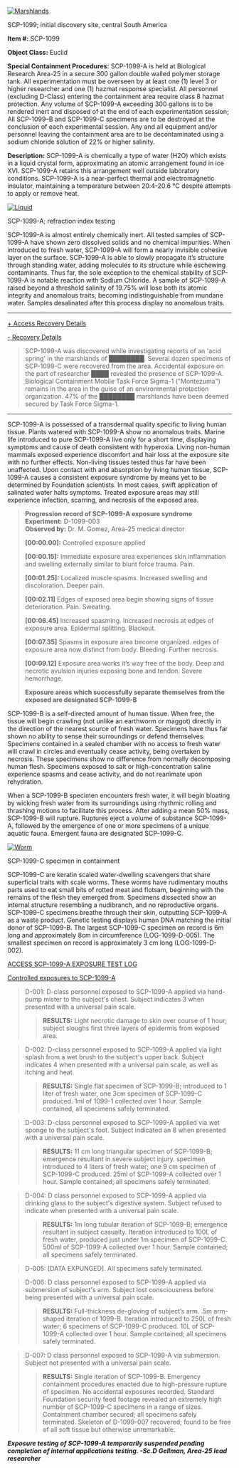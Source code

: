 [![Marshlands](http://scp-wiki.wdfiles.com/local--resized-images/scp-1099/Marshlands/medium.jpg)](http://scp-wiki.wdfiles.com/local--files/scp-1099/Marshlands)

SCP-1099; initial discovery site, central South America

**Item #:** SCP-1099

**Object Class:** Euclid

**Special Containment Procedures:** SCP-1099-A is held at Biological Research Area-25 in a secure 300 gallon double walled polymer storage tank. All experimentation must be overseen by at least one (1) level 3 or higher researcher and one (1) hazmat response specialist. All personnel (excluding D-Class) entering the containment area require class 8 hazmat protection. Any volume of SCP-1099-A exceeding 300 gallons is to be rendered inert and disposed of at the end of each experimentation session; All SCP-1099–B and SCP-1099-C specimens are to be destroyed at the conclusion of each experimental session. Any and all equipment and/or personnel leaving the containment area are to be decontaminated using a sodium chloride solution of 22% or higher salinity.

**Description:** SCP-1099-A is chemically a type of water (H2O) which exists in a liquid crystal form, approximating an atomic arrangement found in ice XVI. SCP-1099-A retains this arrangement well outside laboratory conditions. SCP-1099-A is a near-perfect thermal and electromagnetic insulator, maintaining a temperature between 20.4-20.6 °C despite attempts to apply or remove heat.

[![Liquid](http://scp-wiki.wdfiles.com/local--resized-images/scp-1099/Liquid/medium.jpg)](http://scp-wiki.wdfiles.com/local--files/scp-1099/Liquid)

SCP-1099-A; refraction index testing

SCP-1099-A is almost entirely chemically inert. All tested samples of SCP-1099-A have shown zero dissolved solids and no chemical impurities. When introduced to fresh water, SCP-1099-A will form a nearly invisible cohesive layer on the surface. SCP-1099-A is able to slowly propagate it’s structure through standing water, adding molecules to its structure while eschewing contaminants. Thus far, the sole exception to the chemical stability of SCP-1099-A is notable reaction with Sodium Chloride. A sample of SCP-1099-A raised beyond a threshold salinity of 19.75% will lose both its atomic integrity and anomalous traits, becoming indistinguishable from mundane water. Samples desalinated after this process display no anomalous traits.

* * *

[+ Access Recovery Details](javascript:;)

[\- Recovery Details](javascript:;)

> SCP-1099-A was discovered while investigating reports of an 'acid spring' in the marshlands of ████████. Several dozen specimens of SCP-1099-C were recovered from the area. Accidental exposure on the part of researcher ████ revealed the presence of SCP-1099-A. Biological Containment Mobile Task Force Sigma-1 ("Montezuma") remains in the area in the guise of an environmental protection organization. 47% of the ████████ marshlands have been deemed secured by Task Force Sigma-1.

* * *

SCP-1099-A is possessed of a transdermal quality specific to living human tissue. Plants watered with SCP-1099-A show no anomalous traits. Marine life introduced to pure SCP-1099-A live only for a short time, displaying symptoms and cause of death consistent with hyperoxia. Living non-human mammals exposed experience discomfort and hair loss at the exposure site with no further effects. Non-living tissues tested thus far have been unaffected. Upon contact with and absorption by living human tissue, SCP-1099-A causes a consistent exposure syndrome by means yet to be determined by Foundation scientists. In most cases, swift application of salinated water halts symptoms. Treated exposure areas may still experience infection, scarring, and necrosis of the exposed area.

> **Progression record of SCP-1099-A exposure syndrome**  
> **Experiment:** D-1099-003  
> **Observed by:** Dr. M. Gomez, Area-25 medical director
> 
> **\[00:00.00\]:** Controlled exposure applied
> 
> **\[00:00.15\]:** Immediate exposure area experiences skin inflammation and swelling externally similar to blunt force trauma. Pain.
> 
> **\[00:01.25\]:** Localized muscle spasms. Increased swelling and discoloration. Deeper pain.
> 
> **\[00:02.11\]** Edges of exposed area begin showing signs of tissue deterioration. Pain. Sweating.
> 
> **\[00:06.45\]** Increased spasming. Increased necrosis at edges of exposure area. Epidermal splitting. Blackout.
> 
> **\[00:07.35\]** Spasms in exposure area become organized. edges of exposure area now distinct from body. Bleeding. Further necrosis.
> 
> **\[00:09.12\]** Exposure area works it’s way free of the body. Deep and necrotic avulsion injuries exposing bone and tendon. Severe hemorrhage.
> 
> **Exposure areas which successfully separate themselves from the exposed are designated SCP-1099-B**

SCP-1099-B is a self-directed amount of human tissue. When free, the tissue will begin crawling (not unlike an earthworm or maggot) directly in the direction of the nearest source of fresh water. Specimens have thus far shown no ability to sense their surroundings or defend themselves. Specimens contained in a sealed chamber with no access to fresh water will crawl in circles and eventually cease activity, being overtaken by necrosis. These specimens show no difference from normally decomposing human flesh. Specimens exposed to salt or high-concentration saline experience spasms and cease activity, and do not reanimate upon rehydration.

When a SCP-1099-B specimen encounters fresh water, it will begin bloating by wicking fresh water from its surroundings using rhythmic rolling and thrashing motions to facilitate this process. After adding a mean 50% mass, SCP-1099-B will rupture. Ruptures eject a volume of substance SCP-1099-A, followed by the emergence of one or more specimens of a unique aquatic fauna. Emergent fauna are designated SCP-1099-C.

[![Worm](http://scp-wiki.wdfiles.com/local--resized-images/scp-1099/Worm/medium.jpg)](http://scp-wiki.wdfiles.com/local--files/scp-1099/Worm)

SCP-1099-C specimen in containment

SCP-1099-C are keratin scaled water-dwelling scavengers that share superficial traits with scale worms. These worms have rudimentary mouths parts used to eat small bits of rotted meat and flotsam, beginning with the remains of the flesh they emerged from. Specimens dissected show an internal structure resembling a nudibranch, and no reproductive organs.  
SCP-1099-C specimens breathe through their skin, outputting SCP-1099-A as a waste product. Genetic testing displays human DNA matching the initial donor of SCP-1099-B. The largest SCP-1099-C specimen on record is 6m long and approximately 8cm in circumference (LOG-1099-D-005). The smallest specimen on record is approximately 3 cm long (LOG-1099-D-002).

[ACCESS SCP-1099-A EXPOSURE TEST LOG](javascript:;)

[Controlled exposures to SCP-1099-A](javascript:;)

> D-001: D-class personnel exposed to SCP-1099-A applied via hand-pump mister to the subject's chest. Subject indicates 3 when presented with a universal pain scale.
> 
> > **RESULTS:** Light necrotic damage to skin over course of 1 hour; subject sloughs first three layers of epidermis from exposed area.

> D-002: D-class personnel exposed to SCP-1099-A applied via light splash from a wet brush to the subject's upper back. Subject indicates 4 when presented with a universal pain scale, as well as itching and heat.
> 
> > **RESULTS:** Single flat specimen of SCP-1099-B; introduced to 1 liter of fresh water, one 3cm specimen of SCP-1099-C produced. 1ml of 1099-1 collected over 1 hour. Sample contained, all specimens safely terminated.

> D-003: D-class personnel exposed to SCP-1099-A applied via wet sponge to the subject's foot. Subject indicated an 8 when presented with a universal pain scale.
> 
> > **RESULTS:** 11 cm long triangular specimen of SCP-1099-B; emergence resultant in severe subject injury. specimen introduced to 4 liters of fresh water; one 9 cm specimen of SCP-1099-C produced. 25ml of SCP-1099-A collected over 1 hour. Sample contained; all specimens safely terminated.

> D-004: D class personnel exposed to SCP-1099-A applied via drinking glass to the subject's digestive system. Subject refused to indicate when presented with a universal pain scale.
> 
> > **RESULTS:** 1m long tubular iteration of SCP-1099-B; emergence resultant in subject casualty. Iteration introduced to 100L of fresh water, produced just under 1m specimen of SCP-1099-C. 500ml of SCP-1099-A collected over 1 hour. Sample contained; all specimens safely terminated.

> D-005: \[DATA EXPUNGED\]. All specimens safely terminated.

> D-006: D class personnel exposed to SCP-1099-A applied via submersion of subject's arm. Subject lost consciousness before being presented with a universal pain scale.
> 
> > **RESULTS:** Full-thickness de-gloving of subject’s arm. .5m arm-shaped iteration of 1099-B. Iteration introduced to 250L of fresh water; 6 specimens of SCP-1099-C produced. 10L of SCP-1099-A collected over 1 hour. Sample contained; all specimens safely terminated.

> D-007: D class personnel exposed to SCP-1099-A via submersion. Subject not presented with a universal pain scale.
> 
> > **RESULTS:** Single iteration of SCP-1099-B. Emergency containment procedures enacted due to high-pressure rupture of specimen. No accidental exposures recorded. Standard Foundation security feed footage revealed an extremely high number of SCP-1099-C specimens in a range of sizes. Containment chamber secured; all specimens safely terminated. Skeleton of D-1099-007 recovered; found to be free of all soft tissue but otherwise unremarkable.

**_Exposure testing of SCP-1099-A temporarily suspended pending completion of internal applications testing. -Sc.D Gellman, Area-25 lead researcher_**